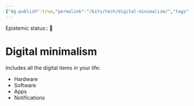 ```yaml
---
{"dg-publish":true,"permalink":"/bits/tech/digital-minimalism/","tags":["digital-garden"]}
---
```


Epistemic status:: 🌱

# Digital minimalism


Includes all the digital items in your life:
- Hardware
- Software
- Apps
- Notifications
